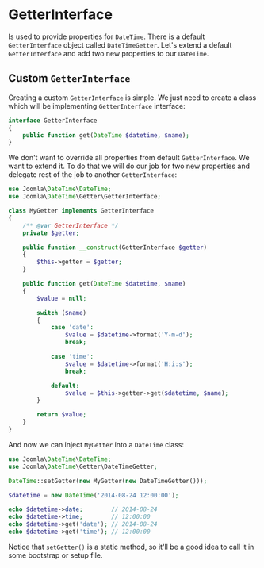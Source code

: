 # GetterInterface
Is used to provide properties for `DateTime`. There is a default `GetterInterface` object called `DateTimeGetter`.
Let's extend a default `GetterInterface` and add two new properties to our `DateTime`.

## Custom `GetterInterface`
Creating a custom `GetterInterface` is simple. We just need to create a class which will be implementing `GetterInterface`
interface:
```php
interface GetterInterface
{
	public function get(DateTime $datetime, $name);
}
```

We don't want to override all properties from default `GetterInterface`. We want to extend it. To do that we will
do our job for two new properties and delegate rest of the job to another `GetterInterface`:
```php
use Joomla\DateTime\DateTime;
use Joomla\DateTime\Getter\GetterInterface;

class MyGetter implements GetterInterface
{
	/** @var GetterInterface */
	private $getter;

	public function __construct(GetterInterface $getter)
	{
		$this->getter = $getter;
	}

	public function get(DateTime $datetime, $name)
	{
		$value = null;

		switch ($name)
		{
			case 'date':
				$value = $datetime->format('Y-m-d');
				break;

			case 'time':
				$value = $datetime->format('H:i:s');
				break;

			default:
				$value = $this->getter->get($datetime, $name);
		}

		return $value;
	}
}
```

And now we can inject `MyGetter` into a `DateTime` class:
```php
use Joomla\DateTime\DateTime;
use Joomla\DateTime\Getter\DateTimeGetter;

DateTime::setGetter(new MyGetter(new DateTimeGetter()));

$datetime = new DateTime('2014-08-24 12:00:00');

echo $datetime->date;        // 2014-08-24
echo $datetime->time;        // 12:00:00
echo $datetime->get('date'); // 2014-08-24
echo $datetime->get('time'); // 12:00:00
```
Notice that `setGetter()` is a static method, so it'll be a good idea to call it in some bootstrap or setup file.
